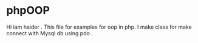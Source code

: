 # phpOOP
Hi iam haider .
This file for examples for oop in php.
I make class for make connect with Mysql db using pdo .
